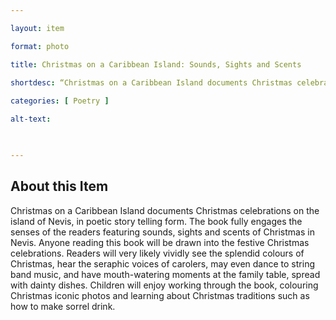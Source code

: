 ```yaml
--- 

layout: item 

format: photo 

title: Christmas on a Caribbean Island: Sounds, Sights and Scents

shortdesc: “Christmas on a Caribbean Island documents Christmas celebrations on the island of Nevis, in poetic story telling form.”
 
categories: [ Poetry ]

alt-text:  

 

--- 
```


## About this Item 

Christmas on a Caribbean Island documents Christmas celebrations on the island of Nevis, in poetic story telling form. The book fully engages the senses of the readers featuring sounds, sights and scents of Christmas in Nevis. Anyone reading this book will be drawn into the festive Christmas celebrations. Readers will very likely vividly see the splendid colours of Christmas, hear the seraphic voices of carolers, may even dance to string band music, and have mouth-watering moments at the family table, spread with dainty dishes. Children will enjoy working through the book, colouring Christmas iconic photos and learning about Christmas traditions such as how to make sorrel drink.

